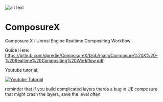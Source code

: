 ![alt text](https://github.com/dpredie/ComposureX/blob/main/Content/ComposureX/CXLogo.png)

# ComposureX
Composure X : Unreal Engine Realtime Compositing Workflow 

Guide Here:
https://github.com/dpredie/ComposureX/blob/main/Composure%20X%20-%20Realtime%20Compositing%20Workflow.pdf

Youtube tutorial:

[![Youtube Tutorial](https://img.youtube.com/vi/0EUVEA7diaI/0.jpg)](https://www.youtube.com/watch?v=0EUVEA7diaI)

reminder that if you build complicated layers theres a bug in UE composure that might crash the layers, save the level often

